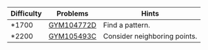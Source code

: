 | Difficulty | Problems | Hints |
| -------- | -------- | -------- |
| *1700 | [GYM104772D](https://codeforces.com/gym/104772/problem/D) | Find a pattern. |
| *2200 | [GYM105493C](https://codeforces.com/gym/105493/problem/C) | Consider neighboring points. |